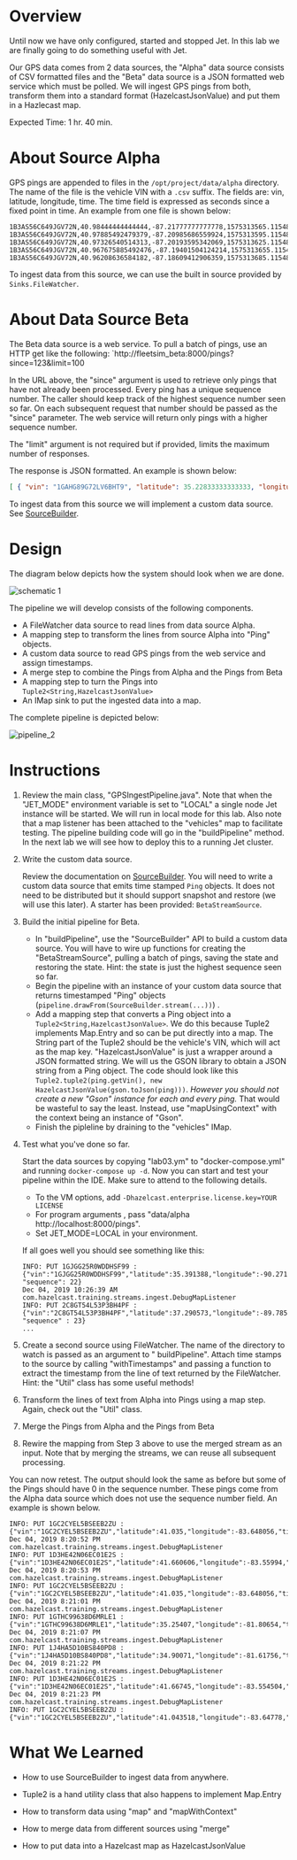 # Overview

Until now we have only configured, started and stopped Jet.  In this lab we are finally going to do something useful with Jet.

Our GPS data comes from 2 data sources, the "Alpha" data source consists of CSV formatted files and the "Beta" data source is a JSON formatted web service which must be polled.  We will ingest GPS pings from both, transform them into a standard format (HazelcastJsonValue) and put them in a Hazlecast map.

Expected Time: 1 hr. 40 min.

# About Source Alpha

GPS pings are appended to files in the `/opt/project/data/alpha` directory.  The name of the file is the vehicle VIN with a `.csv` suffix.  The fields are: vin, latitude, longitude, time.  The time field is expressed as seconds since a fixed point in time.  An example from one file is shown below:

```csv
1B3AS56C649JGV72N,40.98444444444444,-87.21777777777778,1575313565.115486
1B3AS56C649JGV72N,40.97885492479379,-87.20985686559924,1575313595.115486
1B3AS56C649JGV72N,40.97326540514313,-87.20193595342069,1575313625.115486
1B3AS56C649JGV72N,40.967675885492476,-87.19401504124214,1575313655.115486
1B3AS56C649JGV72N,40.96208636584182,-87.18609412906359,1575313685.115486
```

To ingest data from this source, we can use the built in source provided by `Sinks.FileWatcher`.



# About Data Source Beta

The Beta data source is a web service.  To pull a batch of pings, use an HTTP get like the following: `http://fleetsim_beta:8000/pings?since=123&limit=100

In the URL above, the "since" argument is used to retrieve only pings that have not already been processed.  Every ping has a unique sequence number.  The caller should keep track of the highest sequence number seen so far. On each subsequent request that number should be passed as the "since" parameter.  The web service will return only pings with a higher sequence number.

The "limit" argument is not required but if provided, limits the maximum number of responses.  

The response is JSON formatted.  An example is shown below:

```JSON
[ { "vin": "1GAHG89G72LV6BHT9", "latitude": 35.22833333333333, "longitude": -80.84277777777777, "time": 1575381330.749117, "sequence": 27 }, { "vin": "JN1CA31DXYMVPYYZZ", "latitude": 41.035, "longitude": -83.64805555555556, "time": 1575381322.5402546 , "sequence": 28}, { "vin": "1G1ZU67866ZKWY0HX", "latitude": 33.730000000000004, "longitude": -84.38611111111112, "time": 1575381319.0953646 , "sequence": 29}, { "vin": "2D4CN5DG9B4GVNWVY", "latitude": 35.030277777777776, "longitude": -85.3125, "time": 1575381320.5347319, "sequence": 30 }, { "vin": "3FTZX08211BVJKTLU", "latitude": 39.361666666666665, "longitude": -85.37305555555555, "time": 1575381332.5957212, "sequence": 31 }, { "vin": "1GTSCTE04AZKXE5UJ", "latitude": 38.349444444444444, "longitude": -81.64, "time": 1575381331.4384263, "sequence": 32 }]
```



To ingest data from this source we will implement a custom data source. See [SourceBuilder](https://docs.hazelcast.org/docs/jet/3.2/manual/#source-sink-builder).

# Design

The diagram below depicts how the system should look when we are done.

![schematic 1](media/schematic_3.png)



The pipeline we will develop consists of the following components.

- A FileWatcher data source to read lines from data source Alpha.
- A mapping step to transform the lines from source Alpha into "Ping" objects.
- A custom data source to read GPS pings from the web service and assign timestamps.
- A merge step to combine the Pings from Alpha and the Pings from Beta
- A mapping step to turn the Pings into `Tuple2<String,HazelcastJsonValue>`
- An IMap sink to put the ingested data into a map.

The complete pipeline is depicted below:

![pipeline_2](media/pipeline_3.png)



# Instructions

1. Review the main class, "GPSIngestPipeline.java". Note that when  the "JET_MODE" environment variable is set to "LOCAL" a single node Jet instance will be started.  We will run in local mode for this lab.  Also note that a map listener has been attached to the "vehicles" map to facilitate testing.  The pipeline building code will go in the "buildPipeline" method.  In the next lab we will see how to deploy this to a running Jet cluster.

2. Write the custom data source.

   Review the documentation on [SourceBuilder](https://docs.hazelcast.org/docs/jet/3.2/manual/#source-sink-builder).  You will need to write a custom data source that emits time stamped `Ping` objects.  It does not need to be distributed but it should support snapshot and restore (we will use this later).  A starter has been provided: `BetaStreamSource`.

3. Build the initial pipeline for Beta.

   - In "buildPipeline", use the "SourceBuilder" API to build a custom data source.  You will have to wire up functions for creating the "BetaStreamSource",  pulling a batch of pings, saving the state and restoring the state.  Hint: the state is just the highest sequence seen so far.
   - Begin the pipeline with an instance of your custom data source that returns timestamped "Ping" objects (`pipeline.drawFrom(SourceBuilder.stream(...))`) . 
   - Add a mapping step that converts a Ping object into a `Tuple2<String,HazelcastJsonValue>`.  We do this because Tuple2 implements Map.Entry and so can be put directly into a map.  The String part of the Tuple2 should be the vehicle's VIN, which will act as the map key.  "HazelcastJsonValue" is just a wrapper around a JSON formatted string.  We will us the GSON library to obtain a JSON string from a Ping object.  The code should look like this `Tuple2.tuple2(ping.getVin(), new HazelcastJsonValue(gson.toJson(ping)))`. _However you should not create a new  "Gson" instance for each and every ping._  That would be wasteful to say the least.  Instead, use "mapUsingContext" with the context being an instance of "Gson". 
   - Finish the pipleline by draining to the "vehicles" IMap.

4. Test what you've done so far.

   Start the data sources by copying "lab03.ym" to "docker-compose.yml" and running `docker-compose up -d`.  Now you can start and test your  pipeline within the IDE.  Make sure to attend to the following details.

   - To the VM options, add `-Dhazelcast.enterprise.license.key=YOUR LICENSE`
   - For program arguments , pass "data/alpha http://localhost:8000/pings".
   - Set JET_MODE=LOCAL in your environment.

   If all goes well you should see something like this:

   ```
   INFO: PUT 1GJGG25R0WDDHSF99 : {"vin":"1GJGG25R0WDDHSF99","latitude":35.391388,"longitude":-90.27194,"time":1.57547315E9, "sequence": 22}
   Dec 04, 2019 10:26:39 AM com.hazelcast.training.streams.ingest.DebugMapListener
   INFO: PUT 2C8GT54L53P3BH4PF : {"vin":"2C8GT54L53P3BH4PF","latitude":37.290573,"longitude":-89.785965,"time":1.57547315E9, "sequence" : 23}
   ...
   ```

5. Create a second source using FileWatcher.  The name of the directory to watch is passed as an argument to " buildPipeline".   Attach time stamps to the source by calling "withTimestamps" and passing a function to extract the timestamp from the line of text returned by the FileWatcher.  Hint:  the "Util" class has some useful methods!

6. Transform the lines of text from Alpha into Pings using a map step.  Again, check out the "Util" class.

7. Merge the Pings from Alpha and the Pings from Beta

8. Rewire the mapping from Step 3 above to use the merged stream as an input.  Note that by merging the streams, we can reuse all subsequent processing.



You can now retest.  The output should look the same as before but some of the Pings should have 0 in the sequence number.  These pings come from the Alpha data source which does not use the sequence number field.  An example is shown below.

```
INFO: PUT 1GC2CYEL5BSEEB2ZU : {"vin":"1GC2CYEL5BSEEB2ZU","latitude":41.035,"longitude":-83.648056,"time":1.57550886E9,"sequence":0}
Dec 04, 2019 8:20:52 PM com.hazelcast.training.streams.ingest.DebugMapListener
INFO: PUT 1D3HE42N06EC01E2S : {"vin":"1D3HE42N06EC01E2S","latitude":41.660606,"longitude":-83.55994,"time":1.57550886E9,"sequence":150}
Dec 04, 2019 8:20:53 PM com.hazelcast.training.streams.ingest.DebugMapListener
INFO: PUT 1GC2CYEL5BSEEB2ZU : {"vin":"1GC2CYEL5BSEEB2ZU","latitude":41.035,"longitude":-83.648056,"time":1.57550886E9,"sequence":0}
Dec 04, 2019 8:21:01 PM com.hazelcast.training.streams.ingest.DebugMapListener
INFO: PUT 1GTHC99638D6MRLE1 : {"vin":"1GTHC99638D6MRLE1","latitude":35.25407,"longitude":-81.80654,"time":1.57550886E9,"sequence":151}
Dec 04, 2019 8:21:07 PM com.hazelcast.training.streams.ingest.DebugMapListener
INFO: PUT 1J4HA5D10BS840PD8 : {"vin":"1J4HA5D10BS840PD8","latitude":34.90071,"longitude":-81.61756,"time":1.57550886E9,"sequence":0}
Dec 04, 2019 8:21:22 PM com.hazelcast.training.streams.ingest.DebugMapListener
INFO: PUT 1D3HE42N06EC01E2S : {"vin":"1D3HE42N06EC01E2S","latitude":41.66745,"longitude":-83.554504,"time":1.57550886E9,"sequence":152}
Dec 04, 2019 8:21:23 PM com.hazelcast.training.streams.ingest.DebugMapListener
INFO: PUT 1GC2CYEL5BSEEB2ZU : {"vin":"1GC2CYEL5BSEEB2ZU","latitude":41.043518,"longitude":-83.64778,"time":1.57550886E9,"sequence":0}

```



# What We Learned

- How to use SourceBuilder to ingest data from anywhere.

- Tuple2 is a hand utility class that also happens to implement Map.Entry

- How to transform data using "map" and "mapWithContext"

- How to merge data from different sources using "merge"

- How to put data into a Hazelcast map as HazelcastJsonValue

  

